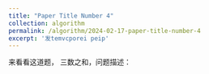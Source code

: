 ```yaml
---
title: "Paper Title Number 4"
collection: algorithm
permalink: /algorithm/2024-02-17-paper-title-number-4
excerpt: '发temvcporei peip'
---
```


来看看这道题， 三数之和，问题描述：